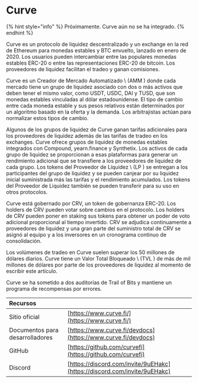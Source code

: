 # Curve

{% hint style="info" %}
Próximamente. Curve aún no se ha integrado.
{% endhint %}

Curve es un protocolo de liquidez descentralizado y un exchange en la red de Ethereum para monedas estables y BTC envuelto, lanzado en enero de 2020. Los usuarios pueden intercambiar entre las populares monedas estables ERC-20 o entre las representaciones ERC-20 de bitcoin. Los proveedores de liquidez facilitan el tradeo y ganan comisiones.

Curve es un Creador de Mercado Automatizado \ (AMM \) donde cada mercado tiene un grupo de liquidez asociado con dos o más activos que deben tener el mismo valor, como USDT, USDC, DAI y TUSD, que son monedas estables vinculadas al dólar estadounidense. El tipo de cambio entre cada moneda estable y sus pesos relativos están determinados por un algoritmo basado en la oferta y la demanda. Los arbitrajistas actúan para normalizar estos tipos de cambio.

Algunos de los grupos de liquidez de Curve ganan tarifas adicionales para los proveedores de liquidez además de las tarifas de tradeo en los exchanges. Curve ofrece grupos de liquidez de monedas estables integrados con Compound, yearn.finance y Synthetix. Los activos de cada grupo de liquidez se proporcionan a esas plataformas para generar un rendimiento adicional que se transfiere a los proveedores de liquidez de cada grupo. Los tokens del Proveedor de Liquidez \ (LP \) se entregan a los participantes del grupo de liquidez y se pueden canjear por su liquidez inicial suministrada más las tarifas y el rendimiento acumulados. Los tokens del Proveedor de Liquidez también se pueden transferir para su uso en otros protocolos.

Curve está gobernado por CRV, un token de gobernanza ERC-20. Los holders de CRV pueden votar sobre cambios en el protocolo. Los holders de CRV pueden poner en staking sus tokens para obtener un poder de voto adicional proporcional al tiempo invertido. CRV se adjudica continuamente a proveedores de liquidez y una gran parte del suministro total de CRV se asignó al equipo y a los inversores en un cronograma continuo de consolidación.

Los volúmenes de tradeo en Curve suelen superar los 50 millones de dólares diarios. Curve tiene un Valor Total Bloqueado \ (TVL \) de más de mil millones de dólares por parte de los proveedores de liquidez al momento de escribir este artículo.

Curve se ha sometido a dos auditorías de Trail of Bits y mantiene un programa de recompensas por errores.

| Recursos                        |                                                                          |
|:------------------------------- |:------------------------------------------------------------------------ |
| Sitio oficial                   | [https://www.curve.fi/](https://www.curve.fi/)                           |
| Documentos para desarrolladores | [https://www.curve.fi/devdocs](https://www.curve.fi/devdocs)             |
| GitHub                          | [https://github.com/curvefi](https://github.com/curvefi)                 |
| Discord                         | [https://discord.com/invite/9uEHakc](https://discord.com/invite/9uEHakc) |

